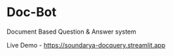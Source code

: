 # Doc-Bot

Document Based Question &amp; Answer system

Live Demo - https://soundarya-docquery.streamlit.app
